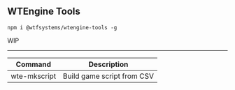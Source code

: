 ## WTEngine Tools

```
npm i @wtfsystems/wtengine-tools -g
```

WIP

-----

| Command | Description |
| --- | --- |
| wte-mkscript | Build game script from CSV | 
